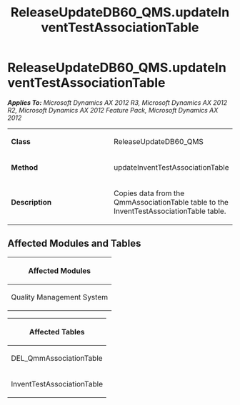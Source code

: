 ﻿---
title: ReleaseUpdateDB60_QMS.updateInventTestAssociationTable
TOCTitle: ReleaseUpdateDB60_QMS.updateInventTestAssociationTable
ms:assetid: a5694696-ff8d-78f3-1136-cd4b7fe461ed
ms:mtpsurl: https://msdn.microsoft.com/en-us/library/JJ736816(v=AX.60)
ms:contentKeyID: 49710247
ms.date: 05/18/2015
mtps_version: v=AX.60
---

# ReleaseUpdateDB60\_QMS.updateInventTestAssociationTable 


_**Applies To:** Microsoft Dynamics AX 2012 R3, Microsoft Dynamics AX 2012 R2, Microsoft Dynamics AX 2012 Feature Pack, Microsoft Dynamics AX 2012_

<table>
<colgroup>
<col style="width: 50%" />
<col style="width: 50%" />
</colgroup>
<tbody>
<tr class="odd">
<td><p><strong>Class</strong></p></td>
<td><p>ReleaseUpdateDB60_QMS</p></td>
</tr>
<tr class="even">
<td><p><strong>Method</strong></p></td>
<td><p>updateInventTestAssociationTable</p></td>
</tr>
<tr class="odd">
<td><p><strong>Description</strong></p></td>
<td><p>Copies data from the QmmAssociationTable table to the InventTestAssociationTable table.</p></td>
</tr>
</tbody>
</table>


## Affected Modules and Tables

<table>
<colgroup>
<col style="width: 100%" />
</colgroup>
<thead>
<tr class="header">
<th><p>Affected Modules</p></th>
</tr>
</thead>
<tbody>
<tr class="odd">
<td><p>Quality Management System</p></td>
</tr>
</tbody>
</table>


<table>
<colgroup>
<col style="width: 100%" />
</colgroup>
<thead>
<tr class="header">
<th><p>Affected Tables</p></th>
</tr>
</thead>
<tbody>
<tr class="odd">
<td><p>DEL_QmmAssociationTable</p></td>
</tr>
<tr class="even">
<td><p>InventTestAssociationTable</p></td>
</tr>
</tbody>
</table>

  


